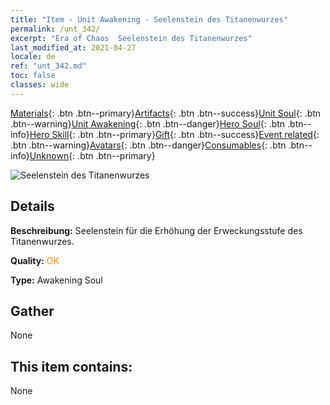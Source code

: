 ```yaml
---
title: "Item - Unit Awakening - Seelenstein des Titanenwurzes"
permalink: /unt_342/
excerpt: "Era of Chaos  Seelenstein des Titanenwurzes"
last_modified_at: 2021-04-27
locale: de
ref: "unt_342.md"
toc: false
classes: wide
---
```

 [Materials](/ItemsDE/){: .btn .btn--primary}[Artifacts](/ItemsDE/Artifacts/){: .btn .btn--success}[Unit Soul](/ItemsDE/UnitSoul/){: .btn .btn--warning}[Unit Awakening](/ItemsDE/UnitAwakening/){: .btn .btn--danger}[Hero Soul](/ItemsDE/HeroSoul/){: .btn .btn--info}[Hero Skill](/ItemsDE/HeroSkill/){: .btn .btn--primary}[Gift](/ItemsDE/Gift/){: .btn .btn--success}[Event related](/ItemsDE/Events/){: .btn .btn--warning}[Avatars](/ItemsDE/Avatars/){: .btn .btn--danger}[Consumables](/ItemsDE/Consumables/){: .btn .btn--info}[Unknown](/ItemsDE/Unknown/){: .btn .btn--primary}

 ![Seelenstein des Titanenwurzes](/images/u/tia_dufengcao.jpg)

## Details
 **Beschreibung:** Seelenstein für die Erhöhung der Erweckungsstufe des Titanenwurzes.

 **Quality:** <span style="color: #FF8C00">OK</span>

 **Type:** Awakening Soul

## Gather

  None

## This item contains:

  None

